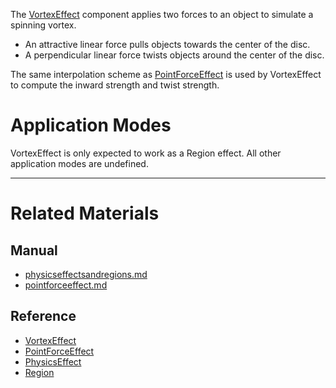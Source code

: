 The [VortexEffect](https://github.com/ZilchEngine/ZilchDocs/blob/master/code_reference/class_reference/vortexeffect.md) component applies two forces to an object to simulate a spinning vortex.
 - An attractive linear force pulls objects towards the center of the disc.
 - A perpendicular  linear force twists objects around the center of the disc.

The same interpolation scheme as [PointForceEffect](https://github.com/ZilchEngine/ZilchDocs/blob/master/zilch_editor_documentation/zilchmanual/physics/physicseffectsandregions/pointforceeffect.md) is used by VortexEffect to compute the inward strength and twist strength.

 #  Application Modes
VortexEffect is only expected to work as a Region effect. All other application modes are undefined.

---
 #  Related Materials
 ##  Manual
- [physicseffectsandregions.md](https://github.com/ZilchEngine/ZilchDocs/blob/master/zilch_editor_documentation/zilchmanual/physics/physicseffectsandregions.md)
- [pointforceeffect.md](https://github.com/ZilchEngine/ZilchDocs/blob/master/zilch_editor_documentation/zilchmanual/physics/physicseffectsandregions/pointforceeffect.md)

 ##  Reference
- [VortexEffect](https://github.com/ZilchEngine/ZilchDocs/blob/master/code_reference/class_reference/vortexeffect.md)
- [PointForceEffect](https://github.com/ZilchEngine/ZilchDocs/blob/master/code_reference/class_reference/pointforceeffect.md)
- [PhysicsEffect](https://github.com/ZilchEngine/ZilchDocs/blob/master/code_reference/class_reference/physicseffect.md)
- [Region](https://github.com/ZilchEngine/ZilchDocs/blob/master/code_reference/class_reference/region.md) 

 